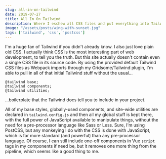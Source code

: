 ```yaml
---
slug: all-in-on-tailwind
date: 2019-07-27
title: All In On Tailwind
description: Where I eschew all CSS files and put everything into Tailwind's config file.
image: "/assets/posts/wing-with-sunset.jpg"
tags: ['tailwind', 'css', 'postcss']
---
```


I'm a huge fan of Tailwind if you didn't already know. I also just love plain
old CSS. I actually think CSS is the most interesting part of web development,
to tell you the truth. But this site actually doesn't contain even a single CSS
file in its source code. By using the provided default Tailwind CSS files as
Webpack imports through my Gridsome/Tailwind plugin, I'm able to pull in all of
that initial Tailwind stuff without the usual…

```less
@tailwind base;
@tailwind components;
@tailwind utilities;
```

…boilerplate that the Tailwind docs tell you to include in your project.

All of my base styles, globally-used components, and site-wide utilities are
declared in `tailwind.config.js` and then all my global stuff is kept there,
with the full power of JavaScript available to manipulate things, without the
need for a pre-processor language like Sass or Less. Sure, I'm using PostCSS,
but any monkeying I do with the CSS is done with JavaScript, which is far more
standard (and powerful) than any pre-processor language. Of course, I can still
include one-off components in Vue `script` tags in my components if need be,
but it removes one more thing from the pipeline, which seems like a good thing
to me.
